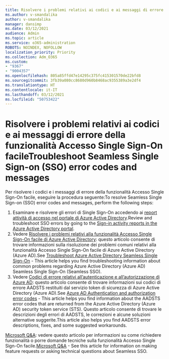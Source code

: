 ```yaml
---
title: Risolvere i problemi relativi ai codici e ai messaggi di errore della funzionalità Accesso Single Sign-On facile
ms.author: v-smandalika
author: v-smandalika
manager: dansimp
ms.date: 03/12/2021
audience: Admin
ms.topic: article
ms.service: o365-administration
ROBOTS: NOINDEX, NOFOLLOW
localization_priority: Priority
ms.collection: Adm_O365
ms.custom:
- "9367"
- "9004357"
ms.openlocfilehash: 805a85ffd47e14295c375fc415301570de22bfd8
ms.sourcegitcommit: 3fb39a080cc8680d960b8468ac9355389a3e2df4
ms.translationtype: HT
ms.contentlocale: it-IT
ms.lasthandoff: 03/12/2021
ms.locfileid: "50753422"
---
```

# <a name="troubleshoot-seamless-single-sign-on-sso-error-codes-and-messages"></a><span data-ttu-id="25113-102">Risolvere i problemi relativi ai codici e ai messaggi di errore della funzionalità Accesso Single Sign-On facile</span><span class="sxs-lookup"><span data-stu-id="25113-102">Troubleshoot Seamless Single Sign-on (SSO) error codes and messages</span></span>

<span data-ttu-id="25113-103">Per risolvere i codici e i messaggi di errore della funzionalità Accesso Single Sign-On facile, eseguire la procedura seguente:</span><span class="sxs-lookup"><span data-stu-id="25113-103">To resolve Seamless Single Sign-on (SSO) error codes and messages, perform the following steps:</span></span>

1. <span data-ttu-id="25113-104">Esaminare e risolvere gli errori di Single Sign-On accedendo ai [report attività di accesso nel portale di Azure Active Directory](https://docs.microsoft.com/azure/active-directory/reports-monitoring/concept-sign-ins).</span><span class="sxs-lookup"><span data-stu-id="25113-104">Review and troubleshoot SSO errors by going to the [Sign-in activity reports in the Azure Active Directory portal](https://docs.microsoft.com/azure/active-directory/reports-monitoring/concept-sign-ins).</span></span>
2. <span data-ttu-id="25113-105">Vedere [Risolvere i problemi relativi alla funzionalità Accesso Single Sign-On facile di Azure Active Directory](https://docs.microsoft.com/azure/active-directory/hybrid/tshoot-connect-sso#sign-in-failure-reasons-in-the-azure-active-directory-admin-center-needs-a-premium-license): questo articolo consente di trovare informazioni sulla risoluzione dei problemi comuni relativi alla funzionalità Accesso Single Sign-On facile di Azure Active Directory (Azure AD).</span><span class="sxs-lookup"><span data-stu-id="25113-105">See [Troubleshoot Azure Active Directory Seamless Single Sign-On](https://docs.microsoft.com/azure/active-directory/hybrid/tshoot-connect-sso#sign-in-failure-reasons-in-the-azure-active-directory-admin-center-needs-a-premium-license) - This article helps you find troubleshooting information about common problems regarding Azure Active Directory (Azure AD) Seamless Single Sign-On (Seamless SSO).</span></span>
3. <span data-ttu-id="25113-106">Vedere [Codici di errore relativi all’autenticazione e all’autorizzazione di Azure AD](https://docs.microsoft.com/azure/active-directory/develop/reference-aadsts-error-codes#lookup-current-error-code-information): questo articolo consente di trovare informazioni sui codici di errore AADSTS restituiti dal servizio token di sicurezza di Azure Active Directory (Azure AD).</span><span class="sxs-lookup"><span data-stu-id="25113-106">See [Azure AD Authentication and authorization error codes](https://docs.microsoft.com/azure/active-directory/develop/reference-aadsts-error-codes#lookup-current-error-code-information) - This article helps you find information about the AADSTS error codes that are returned from the Azure Active Directory (Azure AD) security token service (STS).</span></span> <span data-ttu-id="25113-107">Questo articolo consente di trovare le descrizioni degli errori di AADSTS, le correzioni e alcune soluzioni alternative suggerite.</span><span class="sxs-lookup"><span data-stu-id="25113-107">This article also helps you find AADSTS error descriptions, fixes, and some suggested workarounds.</span></span>

<span data-ttu-id="25113-108">[Microsoft Q&A](https://docs.microsoft.com/answers/topics/azure-ad-single-sign-on.html): vedere questo articolo per informazioni su come richiedere funzionalità o porre domande tecniche sulla funzionalità Accesso Single Sign-On facile.</span><span class="sxs-lookup"><span data-stu-id="25113-108">[Microsoft Q&A](https://docs.microsoft.com/answers/topics/azure-ad-single-sign-on.html) - See this article for information on making feature requests or asking technical questions about Seamless SSO.</span></span>

